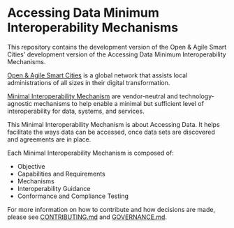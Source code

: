 <!--
# SPDX-License-Identifier: CC0-1.0
# SPDX-FileCopyrightText: Authors
-->

# Accessing Data Minimum Interoperability Mechanisms 

This repository contains the development version of the Open & Agile Smart Cities' development version of the Accessing Data Minimum Interoperability Mechanisms.

[Open & Agile Smart Cities](https://oascities.org/) is a global network that assists local administrations of all sizes in their digital transformation.

[Minimal Interoperability Mechanism](https://oascities.org/minimal-interoperability-mechanisms/) are vendor-neutral and technology-agnostic mechanisms to help enable a minimal but sufficient level of interoperability for data, systems, and services.

This Minimal Interoperability Mechanism is about Accessing Data.
It helps facilitate the ways data can be accessed, once data sets are discovered and agreements are in place.

Each Minimal Interoperability Mechanism is composed of:
- Objective
- Capabilities and Requirements
- Mechanisms
- Interoperability Guidance
- Conformance and Compliance Testing

For more information on how to contribute and how decisions are made, please see [CONTRIBUTING.md](CONTRIBUTING.md) and [GOVERNANCE.md](GOVERNANCE.md).
